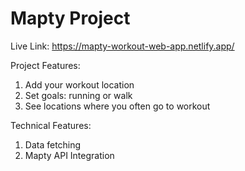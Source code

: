 # Mapty Project

Live Link: https://mapty-workout-web-app.netlify.app/

Project Features:
1. Add your workout location
2. Set goals: running or walk
3. See locations where you often go to workout

Technical Features:
1. Data fetching
2. Mapty API Integration
